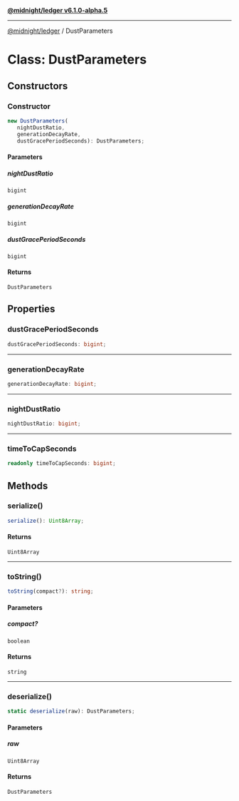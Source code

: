 [**@midnight/ledger v6.1.0-alpha.5**](../README.md)

***

[@midnight/ledger](../globals.md) / DustParameters

# Class: DustParameters

## Constructors

### Constructor

```ts
new DustParameters(
   nightDustRatio, 
   generationDecayRate, 
   dustGracePeriodSeconds): DustParameters;
```

#### Parameters

##### nightDustRatio

`bigint`

##### generationDecayRate

`bigint`

##### dustGracePeriodSeconds

`bigint`

#### Returns

`DustParameters`

## Properties

### dustGracePeriodSeconds

```ts
dustGracePeriodSeconds: bigint;
```

***

### generationDecayRate

```ts
generationDecayRate: bigint;
```

***

### nightDustRatio

```ts
nightDustRatio: bigint;
```

***

### timeToCapSeconds

```ts
readonly timeToCapSeconds: bigint;
```

## Methods

### serialize()

```ts
serialize(): Uint8Array;
```

#### Returns

`Uint8Array`

***

### toString()

```ts
toString(compact?): string;
```

#### Parameters

##### compact?

`boolean`

#### Returns

`string`

***

### deserialize()

```ts
static deserialize(raw): DustParameters;
```

#### Parameters

##### raw

`Uint8Array`

#### Returns

`DustParameters`
